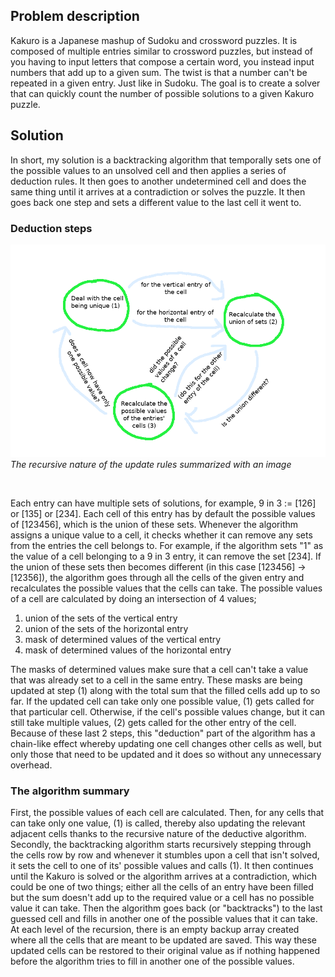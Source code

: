 
## Problem description
Kakuro is a Japanese mashup of Sudoku and crossword puzzles. It is composed of multiple entries similar to crossword puzzles, but instead of you having to input letters that compose a certain word, you instead input numbers that add up to a given sum. The twist is that a number can't be repeated in a given entry. Just like in Sudoku.
The goal is to create a solver that can quickly count the number of possible solutions to a given Kakuro puzzle.

## Solution
In short, my solution is a backtracking algorithm that temporally sets one of the possible values to an unsolved cell and then applies a series of deduction rules. It then goes to another undetermined cell and does the same thing until it arrives at a contradiction or solves the puzzle. It then goes back one step and sets a different value to the last cell it went to.

### Deduction steps
![The recursive application of deduction steps](https://raw.githubusercontent.com/JaroslavUrbann/blog/master/assets/images/kakuro_explained.png)*The recursive nature of the update rules summarized with an image*
<p>&nbsp;</p>

Each entry can have multiple sets of solutions, for example, 9 in 3 := [126] or [135] or [234]. Each cell of this entry has by default the possible values of [123456], which is the union of these sets.
Whenever the algorithm assigns a unique value to a cell, it checks whether it can remove any sets from the entries the cell belongs to. For example, if the algorithm sets "1" as the value of a cell belonging to a 9 in 3 entry, it can remove the set [234]. If the union of these sets then becomes different (in this case [123456] -> [12356]), the algorithm goes through all the cells of the given entry and recalculates the possible values that the cells can take.
The possible values of a cell are calculated by doing an intersection of 4 values;

1) union of the sets of the vertical entry  
2) union of the sets of the horizontal entry  
3) mask of determined values of the vertical entry  
4) mask of determined values of the horizontal entry  

The masks of determined values make sure that a cell can't take a value that was already set to a cell in the same entry. These masks are being updated at step (1) along with the total sum that the filled cells add up to so far.
If the updated cell can take only one possible value, (1) gets called for that particular cell.
Otherwise, if the cell's possible values change, but it can still take multiple values, (2) gets called for the other entry of the cell.
Because of these last 2 steps, this "deduction" part of the algorithm has a chain-like effect whereby updating one cell changes other cells as well, but only those that need to be updated and it does so without any unnecessary overhead.

### The algorithm summary
First, the possible values of each cell are calculated. Then, for any cells that can take only one value, (1) is called, thereby also updating the relevant adjacent cells thanks to the recursive nature of the deductive algorithm.
Secondly, the backtracking algorithm starts recursively stepping through the cells row by row and whenever it stumbles upon a cell that isn't solved, it sets the cell to one of its' possible values and calls (1). It then continues until the Kakuro is solved or the algorithm arrives at a contradiction, which could be one of two things; either all the cells of an entry have been filled but the sum doesn't add up to the required value or a cell has no possible value it can take. Then the algorithm goes back (or "backtracks") to the last guessed cell and fills in another one of the possible values that it can take.
At each level of the recursion, there is an empty backup array created where all the cells that are meant to be updated are saved. This way these updated cells can be restored to their original value as if nothing happened before the algorithm tries to fill in another one of the possible values.

